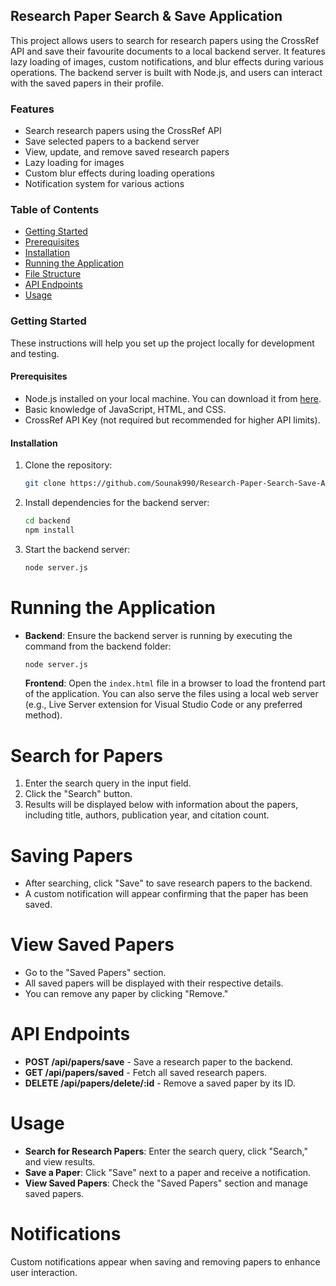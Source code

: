 ## Research Paper Search & Save Application

This project allows users to search for research papers using the CrossRef API and save their favourite documents to a local backend server. It features lazy loading of images, custom notifications, and blur effects during various operations. The backend server is built with Node.js, and users can interact with the saved papers in their profile.

### Features
- Search research papers using the CrossRef API
- Save selected papers to a backend server
- View, update, and remove saved research papers
- Lazy loading for images
- Custom blur effects during loading operations
- Notification system for various actions

### Table of Contents
- [Getting Started](#getting-started)
- [Prerequisites](#prerequisites)
- [Installation](#installation)
- [Running the Application](#running-the-application)
- [File Structure](#file-structure)
- [API Endpoints](#api-endpoints)
- [Usage](#usage)

### Getting Started
These instructions will help you set up the project locally for development and testing.

#### Prerequisites
- Node.js installed on your local machine. You can download it from [here](https://nodejs.org/).
- Basic knowledge of JavaScript, HTML, and CSS.
- CrossRef API Key (not required but recommended for higher API limits).

#### Installation
1. Clone the repository:
    ```bash
    git clone https://github.com/Sounak990/Research-Paper-Search-Save-Application
    ```
2. Install dependencies for the backend server:
    ```bash
    cd backend
    npm install
    ```
3. Start the backend server:
    ```bash
    node server.js
    ```

# Running the Application
- **Backend**: Ensure the backend server is running by executing the command from the backend folder:
    ```bash
    node server.js
    ```
  **Frontend**: Open the `index.html` file in a browser to load the frontend part of the application. You can also serve the files using a local web server (e.g., Live Server extension for Visual Studio Code or any preferred method).

# Search for Papers
1. Enter the search query in the input field.
2. Click the "Search" button.
3. Results will be displayed below with information about the papers, including title, authors, publication year, and citation count.

# Saving Papers
- After searching, click "Save" to save research papers to the backend.
- A custom notification will appear confirming that the paper has been saved.

# View Saved Papers
- Go to the "Saved Papers" section.
- All saved papers will be displayed with their respective details.
- You can remove any paper by clicking "Remove."

# API Endpoints
- **POST /api/papers/save** - Save a research paper to the backend.
- **GET /api/papers/saved** - Fetch all saved research papers.
- **DELETE /api/papers/delete/:id** - Remove a saved paper by its ID.

# Usage
- **Search for Research Papers**: Enter the search query, click "Search," and view results.
- **Save a Paper**: Click "Save" next to a paper and receive a notification.
- **View Saved Papers**: Check the "Saved Papers" section and manage saved papers.

# Notifications
Custom notifications appear when saving and removing papers to enhance user interaction.

